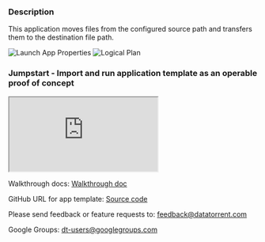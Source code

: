 ### Description
This application moves files from the configured source path and transfers them to the destination file path.

![Launch App Properties](https://lh3.googleusercontent.com/SzQZ1g9l9sHkBKZfaXC4BuQ37Ne1lxfqWxaiA2DWuWaBbkumq0Wy5lD9V4fJSQbfg-FQbFhVz-XpSZE=w1871-h966-rw)
![Logical Plan](https://lh4.googleusercontent.com/fAvm4LnQolqyUUQG9w1fFZhCnfhGpek3X2a5b6G5Ei_YaBRuhIkg-mLpX6Ju7SRqUSwT2oCd1zjQXLg=w1871-h966-rw)


### Jumpstart - Import and run application template as an operable proof of concept
<iframe src="https://drive.google.com/file/d/0B82FOOrgd6sHN1RnMDBtTGJJNWM/preview?enablejsapi=1" allowfullscreen="allowfullscreen" class="video" id="basicVideo" ga-track="basicVideo"></iframe>

Walkthrough docs: <a href="https://github.com/yogidevendra/docs/blob/SPOI-9416-docs-dthub-apps-1to6/docs/app-templates/hdfs-sync.md"  class="docs" id="docs" ga-track="docs" target="_blank">Walkthrough doc</a>

GitHub URL for app template: <a href="https://github.com/DataTorrent/app-templates/tree/master/hdfs-sync"  class="github" id="github" ga-track="github" target="_blank">Source code</a>

Please send feedback or feature requests to: <a href="mailto:feedback@datatorrent.com"  class="feedback" id="feedback" ga-track="feedback">feedback@datatorrent.com</a>

Google Groups: <a href="mailto:dt-users@googlegroups.com"  class="maillist" id="maillist" ga-track="maillist">dt-users@googlegroups.com</a>
